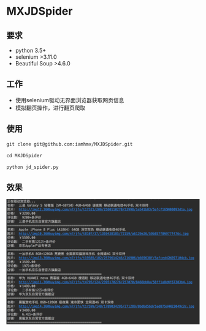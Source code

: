 # MXJDSpider
## 要求
* python 3.5+
* selenium >3.11.0
* Beautiful Soup >4.6.0

## 工作
* 使用selenium驱动无界面浏览器获取网页信息
* 模拟翻页操作，进行翻页爬取

## 使用
```
git clone git@github.com:iamhmx/MXJDSpider.git
```
```
cd MXJDSpider
```
```
python jd_spider.py
```
## 效果
![](https://github.com/iamhmx/MXJDSpider/blob/master/screenshots/result.png?raw=true)